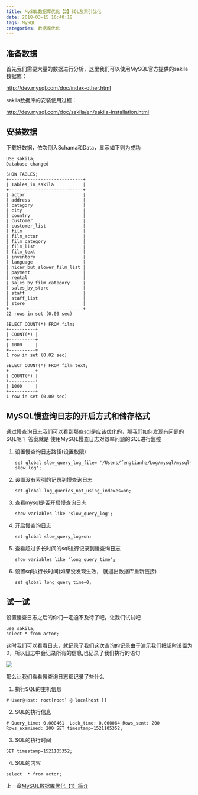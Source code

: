 ```yaml
---
title: MySQL数据库优化【2】SQL及索引优化
date: 2018-03-15 16:40:18
tags: MySQL
categories: 数据库优化
---
```


## 准备数据
首先我们需要大量的数据进行分析，这里我们可以使用MySQL官方提供的sakila数据库：

http://dev.mysql.com/doc/index-other.html

sakila数据库的安装使用过程：

http://dev.mysql.com/doc/sakila/en/sakila-installation.html

## 安装数据
下载好数据，依次倒入Schama和Data，显示如下则为成功

    USE sakila;
    Database changed

    SHOW TABLES;
    +----------------------------+
    | Tables_in_sakila           |
    +----------------------------+
    | actor                      |
    | address                    |
    | category                   |
    | city                       |
    | country                    |
    | customer                   |
    | customer_list              |
    | film                       |
    | film_actor                 |
    | film_category              |
    | film_list                  |
    | film_text                  |
    | inventory                  |
    | language                   |
    | nicer_but_slower_film_list |
    | payment                    |
    | rental                     |
    | sales_by_film_category     |
    | sales_by_store             |
    | staff                      |
    | staff_list                 |
    | store                      |
    +----------------------------+
    22 rows in set (0.00 sec)

    SELECT COUNT(*) FROM film;
    +----------+
    | COUNT(*) |
    +----------+
    | 1000     |
    +----------+
    1 row in set (0.02 sec)

    SELECT COUNT(*) FROM film_text;
    +----------+
    | COUNT(*) |
    +----------+
    | 1000     |
    +----------+
    1 row in set (0.00 sec)

## MySQL慢查询日志的开启方式和储存格式
通过慢查询日志我们可以看到那些sql是应该优化的，那我们如何发现有问题的SQL呢？
答案就是 使用MySQL慢查日志对效率问题的SQL进行监控

1. 设置慢查询日志路径(设置权限)

    `set global slow_query_log_file= '/Users/fengtianhe/Log/mysql/mysql-slow.log';`

1. 设置没有索引的记录到慢查询日志

	`set global log_queries_not_using_indexes=on;`

1. 查看mysql是否开启慢查询日志

	`show variables like 'slow_query_log';`

1. 开启慢查询日志

	`set global slow_query_log=on;`

1. 查看超过多长时间的sql进行记录到慢查询日志

	`show variables like 'long_query_time';`

1. 设置sql执行长时间(如果没发现生效， 就退出数据库重新链接)

    `set global long_query_time=0;`

## 试一试

设置慢查日志之后的你们一定迫不及待了吧，让我们试试吧

    use sakila;
    select * from actor;

这时我们可以看看日志，就记录了我们这次查询的记录由于演示我们把超时设置为0，所以日志中会记录所有的信息,也记录了我们执行的语句

![](/images/20180315-1.jpg)

那么让我们看看慢查询日志都记录了些什么

1. 执行SQL的主机信息

`# User@Host: root[root] @ localhost []`

2. SQL的执行信息

`# Query_time: 0.000461  Lock_time: 0.000064 Rows_sent: 200  Rows_examined: 200
 SET timestamp=1521105352;`

3. SQL的执行时间

`SET timestamp=1521105352;`

4. SQL的内容

`select  * from actor;`


上一章[MySQL数据库优化【1】简介](/MySQL数据库优化【1】简介/)